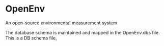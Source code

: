 # OpenEnv
 An open-source environmental measurement system
 
 The database schema is maintained and mapped in the OpenEnv.dbs file.  This is a DB schema file,
 
